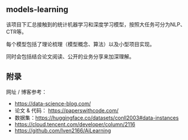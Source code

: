 ## models-learning

该项目下汇总接触到的统计机器学习和深度学习模型，按照大任务可分为NLP、CTR等。

每个模型包括了理论梳理（模型概念、算法）以及小型项目实现。

同时会包括结合论文阅读、公开的业务分享来加深理解。


## 附录

网址 / 博客参考：

- https://data-science-blog.com/
- 论文 & 代码： https://paperswithcode.com/ 
- 数据集：https://huggingface.co/datasets/conll2003#data-instances
- https://cloud.tencent.com/developer/column/2116
- https://github.com/Iven2166/AiLearning
